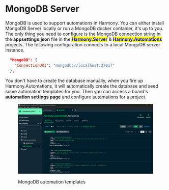 # MongoDB Server

MongoDB is used to support automations in Harmony. You can either install MongoDB Server locally or run a MongoDB docker container, it's up to you. The only thing you need to configure is the MongoDB connection string in the **appsettings.json** file in the <mark style="color:blue;">**Harmony.Server**</mark> & <mark style="color:blue;">**Harmony.Automations**</mark> projects. The following configuration connects to a local MongoDB server instance.

```json
  "MongoDB": {
    "ConnectionURI": "mongodb://localhost:27017"
  },
```

You don't have to create the database manually, when you fire up Harmony.Automations, it will automatically create the database and seed some automation templates for you. Then you can access a board's **automation settings page** and configure automations for a project.

<figure><img src="../../../.gitbook/assets/mongodb-templates.png" alt=""><figcaption><p>MongoDB automation templates</p></figcaption></figure>
